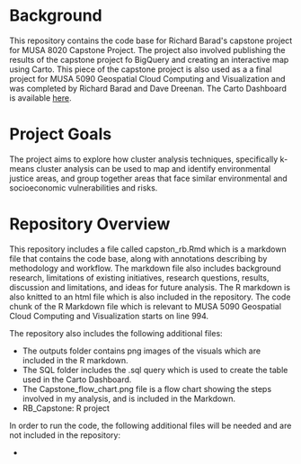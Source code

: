 # Background

This repository contains the code base for Richard Barad's capstone project for MUSA 8020 Capstone Project. The project also involved publishing the results of the capstone project fo BigQuery and creating an interactive map using Carto. This piece of the capstone project is also used as a a final project for MUSA 5090 Geospatial Cloud Computing and Visualization and was completed by Richard Barad and Dave Dreenan. The Carto Dashboard is available [here](https://clausa.app.carto.com/map/39f234f9-2648-42cf-a2c1-f0ba9b860aec). 

# Project Goals

The project aims to explore how cluster analysis techniques, specifically k-means cluster analysis can be used to map and identify environmental justice areas, and group together areas that face similar environmental and socioeconomic vulnerabilities and risks.

# Repository Overview

This repository includes a file called capston_rb.Rmd which is a markdown file that contains the code base, along with annotations describing by methodology and workflow. The markdown file also includes background research, limitations of existing initiatives, research questions, results, discussion and limitations, and ideas for future analysis. The R markdown is also knitted to an html file which is also included in the repository. The code chunk of the R Markdown file which is relevant to MUSA 5090 Geospatial Cloud Computing and Visualization starts on line 994.

The repository also includes the following additional files:

* The outputs folder contains png images of the visuals which are included in the R markdown.
* The SQL folder includes the .sql query which is used to create the table used in the Carto Dashboard. 
* The Capstone_flow_chart.png file is a flow chart showing the steps involved in my analysis, and is included in the Markdown. 
* RB_Capstone: R project

In order to run the code, the following additional files will be needed and are not included in the repository:

* 